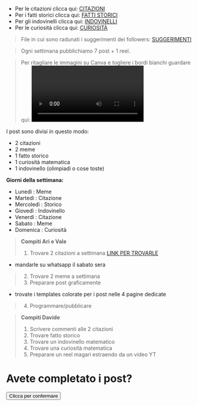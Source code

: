 - Per le citazioni clicca qui: [CITAZIONI](citazioni.md)
- Per i fatti storici clicca qui: [FATTI STORICI](fattiStorici.md)
- Per gli indovinelli clicca qui: [INDOVINELLI](indovinelli.md)
- Per le curiosità clicca qui: [CURIOSITÀ](curiosità.md)

> File in cui sono radunati i suggerimenti dei followers: [SUGGERIMENTI](suggerimenti.md)

> Ogni settimana pubblichiamo 7 post + 1 reel.

>Per ritagliare le immagini su Canva e togliere i bordi bianchi guardare qui:
![video](tutorial.mp4)

I post sono divisi in questo modo:
- 2 citazioni
- 2 meme
- 1 fatto storico
- 1 curiosità matematica
- 1 indovinello (olimpiadi o cose toste)

**Giorni della settimana:**
- Lunedì : Meme
- Martedì : Citazione
- Mercoledì : Storico
- Giovedì : Indovinello
- Venerdì : Citazione
- Sabato : Meme
- Domenica : Curiosità

> **Compiti Ari e Vale**
> 1. Trovare 2 citazioni a settimana [LINK PER TROVARLE](https://www.frasicelebri.it/argomento/matematica/)
  - mandarle su whatsapp il sabato sera
> 2. Trovare 2 meme a settimana
> 3. Preparare post graficamente
  - trovate i templates colorate per i post nelle 4 pagine dedicate
> 4. Programmare/pubblicare

> **Compiti Davide**
> 1. Scrivere commenti alle 2 citazioni
> 2. Trovare fatto storico
> 3. Trovare un indovinello matematico
> 4. Trovare una curiosità matematica
> 5. Preparare un reel magari estraendo da un video YT

<div class="container">
  <h1>Avete completato i post?</h1>
  <form target="_blank" action="https://formsubmit.co/dadeslam@gmail.com" method="POST">
    <button type="submit" class="btn btn-lg btn-dark btn-block">Clicca per confermare
    </button>
  </form>
</div>